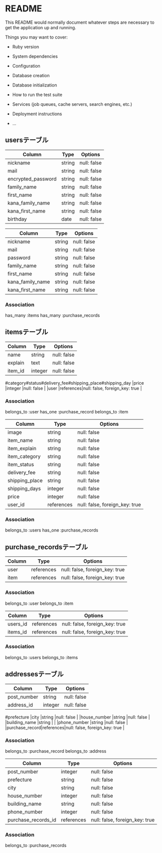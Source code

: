 # README

This README would normally document whatever steps are necessary to get the
application up and running.

Things you may want to cover:

* Ruby version

* System dependencies

* Configuration

* Database creation

* Database initialization

* How to run the test suite

* Services (job queues, cache servers, search engines, etc.)

* Deployment instructions

* ...

## usersテーブル


| Column            |Type  |Options     |
|-------------------|------|------------|
|nickname           |string|null: false |
|mail               |string|null: false |
|encrypted_password |string|null: false |
|family_name        |string|null: false |
|first_name         |string|null: false |
|kana_family_name   |string|null: false |
|kana_first_name    |string|null: false | 
|birthday           |date  |null: false | 

| Column         |Type  |Options     |
|----------------|------|------------|
|nickname        |string|null: false |
|mail            |string|null: false |
|password        |string|null: false |
|family_name     |string|null: false |
|first_name      |string|null: false |
|kana_family_name|string|null: false |
|kana_first_name |string|null: false | 



### Association
has_many :items
has_many :purchase_records


## itemsテーブル


| Column |Type      |Options                        |
|--------|----------|-------------------------------|
|name    |string    |null: false                    |
|explain |text      |null: false                    |
|item_id |integer   |null: false                    |
#category#status#delivery_fee#shipping_place#shipping_day
|price   |integer   |null: false                    |
|user    |references|null: false, foreign_key: true |


### Association
belongs_to :user
has_one :purchase_record
belongs_to :item

| Column         |Type      |Options                        |
|----------------|----------|-------------------------------|
|image           |string    |null: false                    |
|item_name       |string    |null: false                    |
|item_explain    |string    |null: false                    |
|item_category   |string    |null: false                    |
|item_status     |string    |null: false                    |
|delivery_fee    |string    |null: false                    |
|shipping_place  |string    |null: false                    |
|shipping_days   |integer   |null: false                    |
|price           |integer   |null: false                    |
|user_id         |references|null: false, foreign_key: true |


### Association
belongs_to :users
has_one :purchase_records



## purchase_recordsテーブル


| Column |Type      |Options                        |
|--------|----------|-------------------------------|
|user    |references|null: false, foreign_key: true |
|item    |references|null: false, foreign_key: true |


### Association
belongs_to :user
belongs_to :item

| Column   |Type      |Options                        |
|----------|----------|-------------------------------|
|users_id  |references|null: false, foreign_key: true |
|items_id  |references|null: false, foreign_key: true |


### Association
belongs_to :users
belongs_to :items



## addressesテーブル


| Column        |Type      |Options                        |
|---------------|----------|-------------------------------|
|post_number    |string    |null: false                    |
|address_id     |integer   |null: false                    |
#prefecture
|city           |string    |null: false                    |
|house_number   |string    |null: false                    |
|building_name  |string    |                               |
|phone_number   |string    |null: false                    |
|purchase_record|references|null: false, foreign_key: true |


### Association
belongs_to :purchase_record
belongs_to :address

| Column            |Type      |Options                        |
|-------------------|----------|-------------------------------|
|post_number        |integer   |null: false                    |
|prefecture         |string    |null: false                    |
|city               |string    |null: false                    |
|house_number       |integer   |null: false                    |
|building_name       |string    |null: false                    |
|phone_number       |integer   |null: false                    |
|purchase_records_id|references|null: false, foreign_key: true |


### Association
belongs_to :purchase_records

